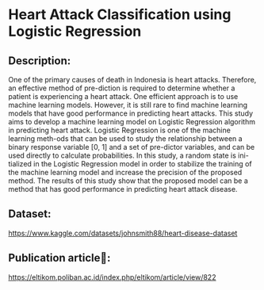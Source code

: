 # Heart Attack Classification using Logistic Regression

## Description:
One of the primary causes of death in Indonesia is heart attacks. Therefore, an effective method of pre-diction is required to determine whether a patient is experiencing a heart attack. One efficient approach is to use machine learning models. However, it is still rare to find machine learning models that have good performance in predicting heart attacks. This study aims to develop a machine learning model on Logistic Regression algorithm in predicting heart attack. Logistic Regression is one of the machine learning meth-ods that can be used to study the relationship between a binary response variable [0, 1] and a set of pre-dictor variables, and can be used directly to calculate probabilities. In this study, a random state is ini-tialized in the Logistic Regression model in order to stabilize the training of the machine learning model and increase the precision of the proposed method. The results of this study show that the proposed model can be a method that has good performance in predicting heart attack disease.

## Dataset:
https://www.kaggle.com/datasets/johnsmith88/heart-disease-dataset

## Publication article📖:
https://eltikom.poliban.ac.id/index.php/eltikom/article/view/822
